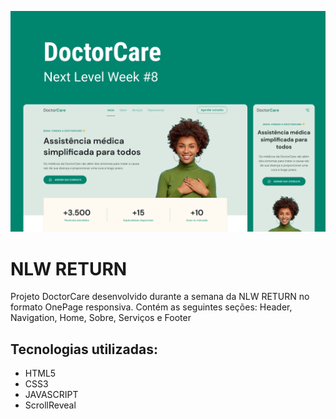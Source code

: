 ![alt text](capa.png)

# NLW RETURN

Projeto DoctorCare desenvolvido durante a semana da NLW RETURN no formato OnePage responsiva. Contém as seguintes seções: Header, Navigation, Home, Sobre, Serviços e Footer

## Tecnologias utilizadas:

- HTML5
- CSS3
- JAVASCRIPT
- ScrollReveal
